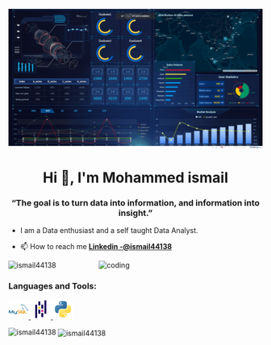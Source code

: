 
![MasterHead](https://github.com/ismail44138/Mohammed-ismail/blob/main/0_cPrF_XMe7U6atYgM.gif)
<h1 align="center">Hi 👋, I'm Mohammed ismail</h1>
<h3 align="center">“The goal is to turn data into information, and information into insight.”</h3>

-  I am a Data enthusiast and a self taught Data Analyst.

- 📫 How to reach me **[Linkedin -@ismail44138](https://www.linkedin.com/in/ismail44138/)**


<img align="right" alt="coding" width="325" src="https://indoanalytica.com/static/images/data-science-2.gif">

<p align="left"> <img src="https://komarev.com/ghpvc/?username=ismail44138&label=Profile%20views&color=0e75b6&style=flat" alt="ismail44138" /> </p>




<h3 align="left">Languages and Tools:</h3>
<p align="left"> <a href="https://www.mysql.com/" target="_blank" rel="noreferrer"> <img src="https://raw.githubusercontent.com/devicons/devicon/master/icons/mysql/mysql-original-wordmark.svg" alt="mysql" width="40" height="40"/> </a> <a href="https://pandas.pydata.org/" target="_blank" rel="noreferrer"> <img src="https://raw.githubusercontent.com/devicons/devicon/2ae2a900d2f041da66e950e4d48052658d850630/icons/pandas/pandas-original.svg" alt="pandas" width="40" height="40"/> </a> <a href="https://www.python.org" target="_blank" rel="noreferrer"> <img src="https://raw.githubusercontent.com/devicons/devicon/master/icons/python/python-original.svg" alt="python" width="40" height="40"/> </a> </p>

<p><img align="left" src="https://github-readme-stats.vercel.app/api/top-langs?username=ismail44138&show_icons=true&locale=en&layout=compact" alt="ismail44138" /></p>

<p>&nbsp;<img align="center" src="https://github-readme-stats.vercel.app/api?username=ismail44138&show_icons=true&locale=en" alt="ismail44138" /></p>

